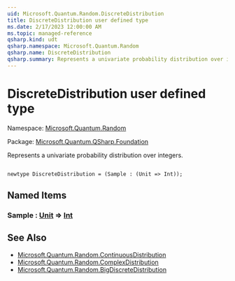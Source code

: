 ```yaml
---
uid: Microsoft.Quantum.Random.DiscreteDistribution
title: DiscreteDistribution user defined type
ms.date: 2/17/2023 12:00:00 AM
ms.topic: managed-reference
qsharp.kind: udt
qsharp.namespace: Microsoft.Quantum.Random
qsharp.name: DiscreteDistribution
qsharp.summary: Represents a univariate probability distribution over integers.
---
```


# DiscreteDistribution user defined type

Namespace: [Microsoft.Quantum.Random](xref:Microsoft.Quantum.Random)

Package: [Microsoft.Quantum.QSharp.Foundation](https://nuget.org/packages/Microsoft.Quantum.QSharp.Foundation)


Represents a univariate probability distribution over integers.

```qsharp

newtype DiscreteDistribution = (Sample : (Unit => Int));
```



## Named Items

### Sample : [Unit](xref:microsoft.quantum.qsharp.valueliterals#unit-literal) => [Int](xref:microsoft.quantum.qsharp.valueliterals#int-literals) 



## See Also

- [Microsoft.Quantum.Random.ContinuousDistribution](xref:Microsoft.Quantum.Random.ContinuousDistribution)
- [Microsoft.Quantum.Random.ComplexDistribution](xref:Microsoft.Quantum.Random.ComplexDistribution)
- [Microsoft.Quantum.Random.BigDiscreteDistribution](xref:Microsoft.Quantum.Random.BigDiscreteDistribution)